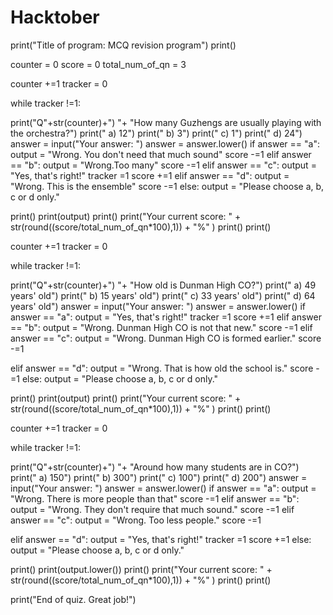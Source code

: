 # Hacktober
print("Title of program: MCQ revision program")
print()

counter = 0
score = 0
total_num_of_qn = 3


counter +=1
tracker = 0

while tracker !=1:
  
  print("Q"+str(counter)+") "+ "How many Guzhengs are usually playing with the orchestra?")
  print("   a) 12")
  print("   b) 3")
  print("   c) 1")
  print("   d) 24")
  answer = input("Your answer: ")
  answer = answer.lower()
  if answer == "a":
    output = "Wrong. You don't need that much sound"
    score -=1
  elif answer == "b":
    output = "Wrong.Too many"
    score -=1
  elif answer == "c":
    output = "Yes, that's right!"
    tracker =1
    score +=1
  elif answer == "d":
    output = "Wrong. This is the ensemble"
    score -=1
  else:
    output = "Please choose a, b, c or d only."
  
  print()
  print(output)
  print()
  print("Your current score: " + str(round((score/total_num_of_qn*100),1)) + "%"  )
  print()
  print()
  


counter +=1
tracker = 0

while tracker !=1:
  
  print("Q"+str(counter)+") "+ "How old is Dunman High CO?")
  print("   a) 49 years' old")
  print("   b) 15 years' old")
  print("   c) 33 years' old")
  print("   d) 64 years' old")
  answer = input("Your answer: ")
  answer = answer.lower()
  if answer == "a":
    output = "Yes, that's right!"
    tracker =1
    score +=1
  elif answer == "b":
    output = "Wrong. Dunman High CO  is not that new."
    score -=1
  elif answer == "c":
    output = "Wrong. Dunman High CO is formed earlier."
    score -=1
    
  elif answer == "d":
    output = "Wrong. That is how old the school is."
    score -=1
  else:
    output = "Please choose a, b, c or d only."

  print()
  print(output)
  print()
  print("Your current score: " + str(round((score/total_num_of_qn*100),1)) + "%"  )
  print()
  print()
  
  

counter +=1
tracker = 0

while tracker !=1:
  
  print("Q"+str(counter)+") "+ "Around how many students are in CO?")
  print("   a) 150")
  print("   b) 300")
  print("   c) 100")
  print("   d) 200")
  answer = input("Your answer: ")
  answer = answer.lower()
  if answer == "a":
    output = "Wrong. There is more people than that"
    score -=1
  elif answer == "b":
    output = "Wrong. They don't require that much sound."
    score -=1
  elif answer == "c":
    output = "Wrong. Too less people."
    score -=1
    
  elif answer == "d":
    output = "Yes, that's right!"
    tracker =1
    score +=1
  else:
    output = "Please choose a, b, c or d only."

  

  print()
  print(output.lower())
  print()
  print("Your current score: " + str(round((score/total_num_of_qn*100),1)) + "%"  )
  print()
  print()
  
print("End of quiz. Great job!")
  
